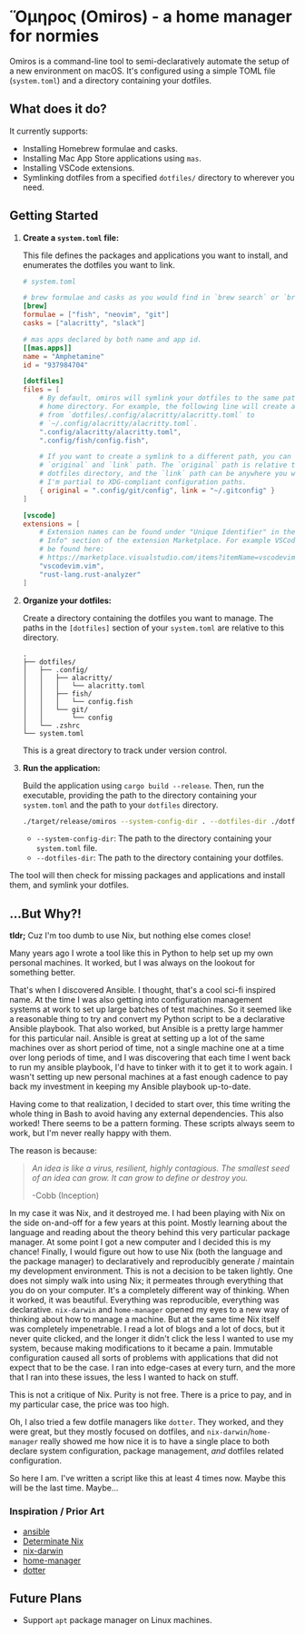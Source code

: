 # Ὅμηρος (Omiros) - a home manager for normies

Omiros is a command-line tool to semi-declaratively automate the setup of a new
environment on macOS. It's configured using a simple TOML file (`system.toml`)
and a directory containing your dotfiles.

## What does it do?

It currently supports:

- Installing Homebrew formulae and casks.
- Installing Mac App Store applications using `mas`.
- Installing VSCode extensions.
- Symlinking dotfiles from a specified `dotfiles/` directory to wherever you
  need.

## Getting Started

1.  **Create a `system.toml` file:**

    This file defines the packages and applications you want to install, and
    enumerates the dotfiles you want to link.

    ```toml
    # system.toml

    # brew formulae and casks as you would find in `brew search` or `brew info`.
    [brew]
    formulae = ["fish", "neovim", "git"]
    casks = ["alacritty", "slack"]

    # mas apps declared by both name and app id.
    [[mas.apps]]
    name = "Amphetamine"
    id = "937984704"

    [dotfiles]
    files = [
        # By default, omiros will symlink your dotfiles to the same path in your
        # home directory. For example, the following line will create a symlink
        # from `dotfiles/.config/alacritty/alacritty.toml` to
        # `~/.config/alacritty/alacritty.toml`.
        ".config/alacritty/alacritty.toml",
        ".config/fish/config.fish",

        # If you want to create a symlink to a different path, you can specify a
        # `original` and `link` path. The `original` path is relative to your
        # dotfiles directory, and the `link` path can be anywhere you want, but
        # I'm partial to XDG-compliant configuration paths.
        { original = ".config/git/config", link = "~/.gitconfig" }
    ]

    [vscode]
    extensions = [
        # Extension names can be found under "Unique Identifier" in the "More
        # Info" section of the extension Marketplace. For example VSCodeVim can
        # be found here:
        # https://marketplace.visualstudio.com/items?itemName=vscodevim.vim
        "vscodevim.vim",
        "rust-lang.rust-analyzer"
    ]
    ```

2.  **Organize your dotfiles:**

    Create a directory containing the dotfiles you want to manage. The paths in
    the `[dotfiles]` section of your `system.toml` are relative to this
    directory.

    ```
    .
    ├── dotfiles/
    │   ├── .config/
    │   │   ├── alacritty/
    │   │   │   └── alacritty.toml
    │   │   ├── fish/
    │   │   │   └── config.fish
    │   │   └── git/
    │   │       └── config
    │   └── .zshrc
    └── system.toml
    ```

    This is a great directory to track under version control.

3.  **Run the application:**

    Build the application using `cargo build --release`. Then, run the executable, providing the path to the directory containing your `system.toml` and the path to your `dotfiles` directory.

    ```bash
    ./target/release/omiros --system-config-dir . --dotfiles-dir ./dotfiles
    ```

    -   `--system-config-dir`: The path to the directory containing your `system.toml` file.
    -   `--dotfiles-dir`: The path to the directory containing your dotfiles.

The tool will then check for missing packages and applications and install them, and symlink your dotfiles.

## ...But Why?!

**tldr;** Cuz I'm too dumb to use Nix, but nothing else comes close!

Many years ago I wrote a tool like this in Python to help set up my own personal
machines. It worked, but I was always on the lookout for something better.

That's when I discovered Ansible. I thought, that's a cool sci-fi inspired name.
At the time I was also getting into configuration management systems at work to
set up large batches of test machines. So it seemed like a reasonable thing to
try and convert my Python script to be a declarative Ansible playbook. That also
worked, but Ansible is a pretty large hammer for this particular nail. Ansible
is great at setting up a lot of the same machines over as short period of time,
not a single machine one at a time over long periods of time, and I was
discovering that each time I went back to run my ansible playbook, I'd have to
tinker with it to get it to work again. I wasn't setting up new personal
machines at a fast enough cadence to pay back my investment in keeping my
Ansible playbook up-to-date.

Having come to that realization, I decided to start over, this time writing the
whole thing in Bash to avoid having any external dependencies. This also worked!
There seems to be a pattern forming. These scripts always seem to work, but I'm
never really happy with them.

The reason is because:

> _An idea is like a virus, resilient, highly contagious. The smallest seed of an
> idea can grow. It can grow to define or destroy you._
>
> -Cobb (Inception)

In my case it was Nix, and it destroyed me. I had been playing with Nix on the
side on-and-off for a few years at this point. Mostly learning about the
language and reading about the theory behind this very particular package
manager. At some point I got a new computer and I decided this is my chance!
Finally, I would figure out how to use Nix (both the language and the package
manager) to declaratively and reproducibly generate / maintain my development
environment. This is not a decision to be taken lightly. One does not simply
walk into using Nix; it permeates through everything that you do on your
computer. It's a completely different way of thinking. When it worked, it was
beautiful. Everything was reproducible, everything was declarative. `nix-darwin`
and `home-manager` opened my eyes to a new way of thinking about how to manage a
machine. But at the same time Nix itself was completely impenetrable. I read a
lot of blogs and a lot of docs, but it never quite clicked, and the longer it
didn't click the less I wanted to use my system, because making modifications to
it became a pain. Immutable configuration caused all sorts of problems with
applications that did not expect that to be the case. I ran into edge-cases at
every turn, and the more that I ran into these issues, the less I wanted to hack
on stuff.

This is not a critique of Nix. Purity is not free. There is a price to pay, and
in my particular case, the price was too high.

Oh, I also tried a few dotfile managers like `dotter`. They worked, and they
were great, but they mostly focused on dotfiles, and `nix-darwin`/`home-manager`
really showed me how nice it is to have a single place to both declare system
configuration, package management, _and_ dotfiles related configuration.

So here I am. I've written a script like this at least 4 times now. Maybe this
will be the last time. Maybe...

### Inspiration / Prior Art

- [ansible](https://docs.ansible.com)
- [Determinate Nix](https://docs.determinate.systems/determinate-nix/)
- [nix-darwin](https://github.com/nix-darwin/nix-darwin)
- [home-manager](https://github.com/nix-community/home-manager)
- [dotter](https://github.com/SuperCuber/dotter)

## Future Plans

- Support `apt` package manager on Linux machines.